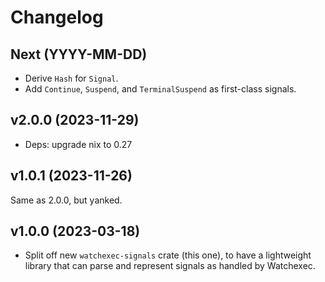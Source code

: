 # Changelog

## Next (YYYY-MM-DD)

- Derive `Hash` for `Signal`.
- Add `Continue`, `Suspend`, and `TerminalSuspend` as first-class signals.

## v2.0.0 (2023-11-29)

- Deps: upgrade nix to 0.27

## v1.0.1 (2023-11-26)

Same as 2.0.0, but yanked.

## v1.0.0 (2023-03-18)

- Split off new `watchexec-signals` crate (this one), to have a lightweight library that can parse
  and represent signals as handled by Watchexec.
